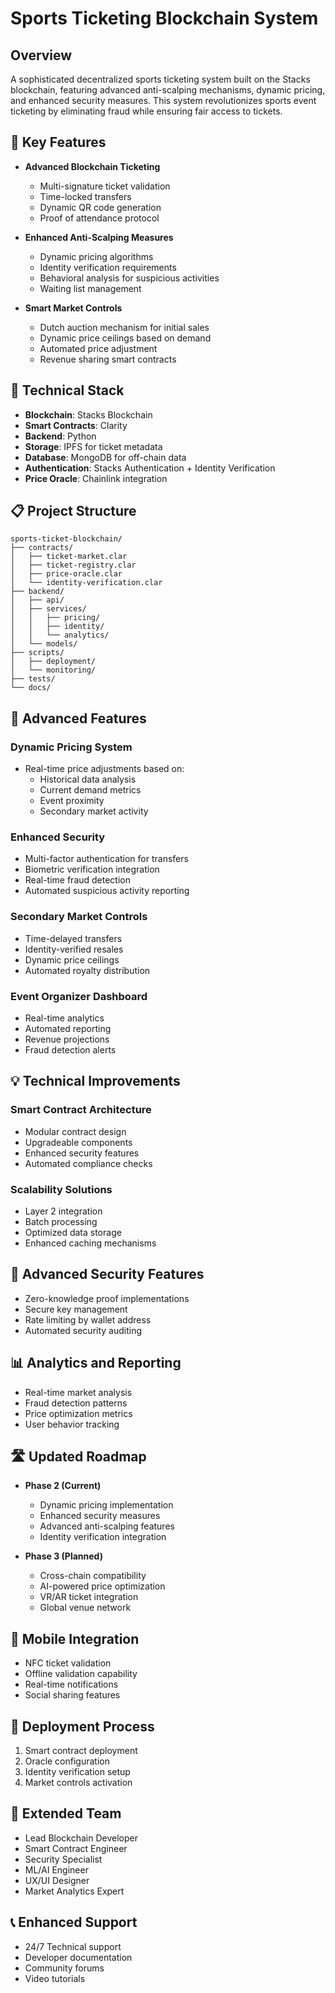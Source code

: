 # Sports Ticketing Blockchain System

## Overview
A sophisticated decentralized sports ticketing system built on the Stacks blockchain, featuring advanced anti-scalping mechanisms, dynamic pricing, and enhanced security measures. This system revolutionizes sports event ticketing by eliminating fraud while ensuring fair access to tickets.

## 🎯 Key Features
- **Advanced Blockchain Ticketing**
  - Multi-signature ticket validation
  - Time-locked transfers
  - Dynamic QR code generation
  - Proof of attendance protocol

- **Enhanced Anti-Scalping Measures**
  - Dynamic pricing algorithms
  - Identity verification requirements
  - Behavioral analysis for suspicious activities
  - Waiting list management
  
- **Smart Market Controls**
  - Dutch auction mechanism for initial sales
  - Dynamic price ceilings based on demand
  - Automated price adjustment
  - Revenue sharing smart contracts

## 🔧 Technical Stack
- **Blockchain**: Stacks Blockchain
- **Smart Contracts**: Clarity
- **Backend**: Python
- **Storage**: IPFS for ticket metadata
- **Database**: MongoDB for off-chain data
- **Authentication**: Stacks Authentication + Identity Verification
- **Price Oracle**: Chainlink integration

## 📋 Project Structure
```
sports-ticket-blockchain/
├── contracts/
│   ├── ticket-market.clar
│   ├── ticket-registry.clar
│   ├── price-oracle.clar
│   └── identity-verification.clar
├── backend/
│   ├── api/
│   ├── services/
│   │   ├── pricing/
│   │   ├── identity/
│   │   └── analytics/
│   └── models/
├── scripts/
│   ├── deployment/
│   └── monitoring/
├── tests/
└── docs/
```

## 🚀 Advanced Features

### Dynamic Pricing System
- Real-time price adjustments based on:
  - Historical data analysis
  - Current demand metrics
  - Event proximity
  - Secondary market activity

### Enhanced Security
- Multi-factor authentication for transfers
- Biometric verification integration
- Real-time fraud detection
- Automated suspicious activity reporting

### Secondary Market Controls
- Time-delayed transfers
- Identity-verified resales
- Dynamic price ceilings
- Automated royalty distribution

### Event Organizer Dashboard
- Real-time analytics
- Automated reporting
- Revenue projections
- Fraud detection alerts

## 💡 Technical Improvements

### Smart Contract Architecture
- Modular contract design
- Upgradeable components
- Enhanced security features
- Automated compliance checks

### Scalability Solutions
- Layer 2 integration
- Batch processing
- Optimized data storage
- Enhanced caching mechanisms

## 🔐 Advanced Security Features
- Zero-knowledge proof implementations
- Secure key management
- Rate limiting by wallet address
- Automated security auditing

## 📊 Analytics and Reporting
- Real-time market analysis
- Fraud detection patterns
- Price optimization metrics
- User behavior tracking

## 🛣️ Updated Roadmap
- **Phase 2 (Current)**
  - Dynamic pricing implementation
  - Enhanced security measures
  - Advanced anti-scalping features
  - Identity verification integration

- **Phase 3 (Planned)**
  - Cross-chain compatibility
  - AI-powered price optimization
  - VR/AR ticket integration
  - Global venue network

## 📱 Mobile Integration
- NFC ticket validation
- Offline validation capability
- Real-time notifications
- Social sharing features

## 🔄 Deployment Process
1. Smart contract deployment
2. Oracle configuration
3. Identity verification setup
4. Market controls activation

## 👥 Extended Team
- Lead Blockchain Developer
- Smart Contract Engineer
- Security Specialist
- ML/AI Engineer
- UX/UI Designer
- Market Analytics Expert

## 📞 Enhanced Support
- 24/7 Technical support
- Developer documentation
- Community forums
- Video tutorials